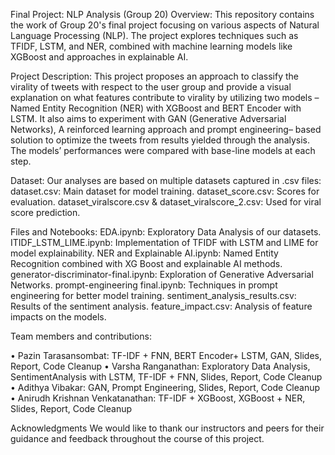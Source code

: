 Final Project: NLP Analysis (Group 20)
Overview: This repository contains the work of Group 20's final project focusing on various aspects of Natural Language Processing (NLP). The project explores techniques such as TFIDF, LSTM, and NER, combined with machine learning models like XGBoost and approaches in explainable AI.

Project Description: This project proposes an approach to classify the virality of tweets with respect to the user group and provide a visual explanation on what features contribute to virality by utilizing two models – Named Entity Recognition (NER) with XGBoost and  BERT Encoder with LSTM. It also aims to experiment with GAN (Generative Adversarial Networks), A reinforced learning approach and prompt engineering– based solution to optimize the tweets from results yielded through the analysis. The models’ performances were compared with base-line models at each step.

Dataset: Our analyses are based on multiple datasets captured in .csv files:
dataset.csv: Main dataset for model training.
dataset_score.csv: Scores for evaluation.
dataset_viralscore.csv & dataset_viralscore_2.csv: Used for viral score prediction.

Files and Notebooks:
EDA.ipynb: Exploratory Data Analysis of our datasets.
ITIDF_LSTM_LIME.ipynb: Implementation of TFIDF with LSTM and LIME for model explainability.
NER and Explainable AI.ipynb: Named Entity Recognition combined with XG Boost and explainable AI methods.
generator-discriminator-final.ipynb: Exploration of Generative Adversarial Networks.
prompt-engineering final.ipynb: Techniques in prompt engineering for better model training.
sentiment_analysis_results.csv: Results of the sentiment analysis.
feature_impact.csv: Analysis of feature impacts on the models.


Team members and contributions:

• Pazin Tarasansombat: TF-IDF + FNN, BERT Encoder+ LSTM, GAN, Slides, Report, Code Cleanup
• Varsha Ranganathan: Exploratory Data Analysis, SentimentAnalysis with LSTM, TF-IDF + FNN, Slides, Report, Code Cleanup
• Adithya Vibakar: GAN, Prompt Engineering, Slides, Report, Code Cleanup
• Anirudh Krishnan Venkatanathan: TF-IDF + XGBoost, XGBoost + NER, Slides, Report, Code Cleanup

Acknowledgments
We would like to thank our instructors and peers for their guidance and feedback throughout the course of this project.
